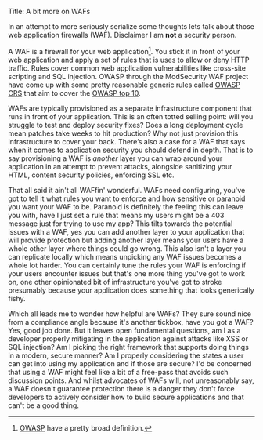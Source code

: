Title: A bit more on WAFs

In an attempt to more seriously serialize some thoughts lets talk about those
web application firewalls (WAF).  Disclaimer I am __not__ a security person.

A WAF is a firewall for your web application[^1]. You stick it in front of your
web application and apply a set of rules that is uses to allow or deny HTTP
traffic. Rules cover common web application vulnerabilities like cross-site
scripting and SQL injection. OWASP through the ModSecurity WAF project have
come up with some pretty reasonable generic rules called [OWASP
CRS](https://coreruleset.org/) that aim to cover the [OWASP top
10](https://owasp.org/www-project-top-ten/).

WAFs are typically provisioned as a separate infrastructure component that runs
in front of your application. This is an often totted selling point: will you
struggle to test and deploy security fixes? Does a long deployment cycle mean
patches take weeks to hit production? Why not just provision this
infrastructure to cover your back. There’s also a case for a WAF that says when
it comes to application security you should defend in depth.  That is to say
provisioning a WAF is _another_ layer you can wrap around your application in
an attempt to prevent attacks, alongside sanitizing your HTML, content security
policies, enforcing SSL etc.

That all said it ain't all WAFfin' wonderful. WAFs need configuring, you've got
to tell it what rules you want to enforce and how sensitive or
[paranoid](https://coreruleset.org/docs/concepts/paranoia_levels/) you want
your WAF to be.  Paranoid is definitely the feeling this can leave you with,
have I just set a rule that means my users might be a 403 message just for
trying to use my app? This tilts towards the potential issues with a WAF, yes
you can add another layer to your application that will provide protection but
adding another layer means your users have a whole other layer where things
could go wrong.  This also isn't a layer you can replicate locally which means
unpicking any WAF issues becomes a whole lot harder. You can certainly tune the
rules your WAF is enforcing if your users encounter issues but that's one more
thing you've got to work on, one other opinionated bit of infrastructure you've
got to stroke presumably because your application does something that looks
generically fishy.

Which all leads me to wonder how helpful are WAFs? They sure sound nice from a
compliance angle because it's another tickbox, have you got a WAF? Yes, good
job done. But it leaves open fundamental questions, am I as a developer
properly mitigating in the application against attacks like XSS or SQL
injection? Am I picking the right framework that supports doing things in a
modern, secure manner? Am I properly considering the states a user can get into
using my application and if those are secure? I'd be concerned that using a WAF
might feel like a bit of a free-pass that avoids such discussion points. And
whilst advocates of WAFs will, not unreasonably say, a WAF doesn't guarantee
protection there is a danger they don't force developers to actively consider
how to build secure applications and that can't be a good thing.  

[^1]: [OWASP](https://owasp.org/www-community/Web_Application_Firewall) have a
pretty broad definition.

